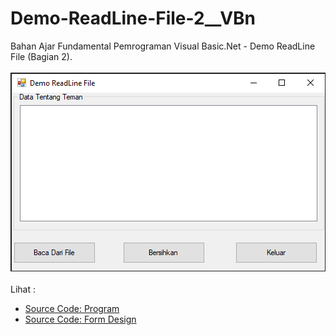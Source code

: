 # Demo-ReadLine-File-2__VBn
Bahan Ajar Fundamental Pemrograman Visual Basic.Net - Demo ReadLine File (Bagian 2).<br><br>
<img src="https://github.com/RizkyKhapidsyah/Demo-ReadLine-File-2__VBn/blob/master/Demo%20ReadLine%20File/result/001.PNG"><br><br>
Lihat : <br>
- <a href="https://github.com/RizkyKhapidsyah/Demo-ReadLine-File-2__VBn/blob/master/Demo%20ReadLine%20File/Form1.vb">Source Code: Program</a><br>
- <a href="https://github.com/RizkyKhapidsyah/Demo-ReadLine-File-2__VBn/blob/master/Demo%20ReadLine%20File/Form1.Designer.vb">Source Code: Form Design</a>
